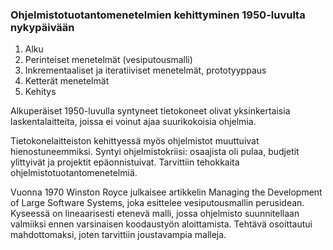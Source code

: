 ### Ohjelmistotuotantomenetelmien kehittyminen 1950-luvulta nykypäivään


1. Alku
2. Perinteiset menetelmät (vesiputousmalli)
3. Inkrementaaliset ja iteratiiviset menetelmät, prototyyppaus
4. Ketterät menetelmät
5. Kehitys


Alkuperäiset 1950-luvulla syntyneet tietokoneet olivat yksinkertaisia laskentalaitteita, joissa ei voinut ajaa suurikokoisia ohjelmia.

Tietokonelaitteiston kehittyessä myös ohjelmistot muuttuivat hienostuneemmiksi. Syntyi ohjelmistokriisi: osaajista oli pulaa, budjetit ylittyivät ja projektit epäonnistuivat. Tarvittiin tehokkaita ohjelmistotuotantomenetelmiä.

Vuonna 1970 Winston Royce julkaisee artikkelin Managing the Development of Large Software Systems, joka esittelee vesiputousmallin perusidean. Kyseessä on lineaarisesti etenevä malli, jossa ohjelmisto suunnitellaan valmiiksi ennen varsinaisen koodaustyön aloittamista. Tehtävä osoittautui mahdottomaksi, joten tarvittiin joustavampia malleja.
